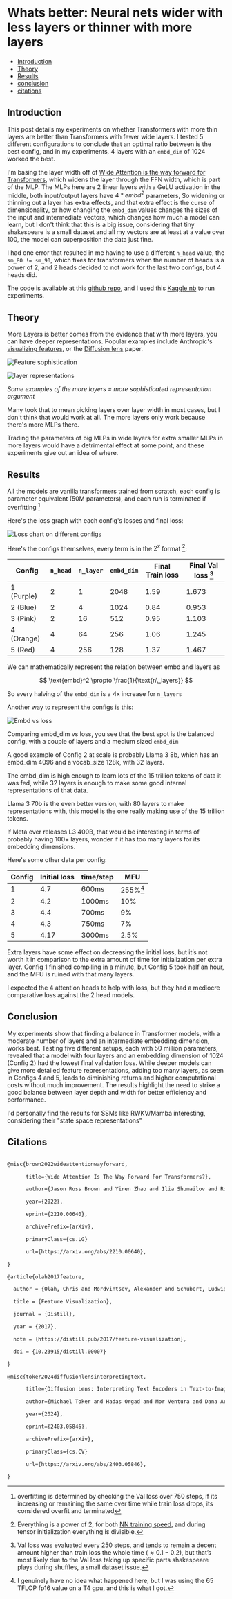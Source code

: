 # Whats better: Neural nets wider with less layers or thinner with more layers

- [Introduction](#introduction)
- [Theory](#theory)
- [Results](#results)
- [conclusion](#conclusion)
- [citations](#citations)

## Introduction

This post details my experiments on whether Transformers with more thin layers are better than Transformers with fewer wide layers. I tested 5 different configurations to conclude that an optimal ratio between is the best config, and in my experiments, 4 layers with an `embd_dim` of 1024 worked the best.

I'm basing the layer width off of [Wide Attention is the way forward for Transformers](https://arxiv.org/abs/2210.00640), which widens the layer through the FFN width, which is part of the MLP. The MLPs here are 2 linear layers with a GeLU activation in the middle, both input/output layers have $4*embd^2$ parameters, So widening or thinning out a layer has extra effects, and that extra effect is the curse of dimensionality, or how changing the `embd_dim` values changes the sizes of the input and intermediate vectors, which changes how much a model can learn, but I don't think that this is a big issue, considering that tiny shakespeare is a small dataset and all my vectors are at least at a value over 100, the model can superposition the data just fine.

I had one error that resulted in me having to use a different `n_head` value, the `sm_80 != sm_90`, which fixes for transformers when the number of heads is a power of 2, and 2 heads decided to not work for the last two configs, but 4 heads did.

The code is available at this [github repo](https://github.com/VatsaDev/layersVdimension), and I used this [Kaggle nb](https://www.kaggle.com/code/vatsadev/layersexperiment) to run experiments.

## Theory

More Layers is better comes from the evidence that with more layers, you can have deeper representations. Popular examples include Anthropic's [visualizing features](https://distill.pub/2017/feature-visualization/), or the [Diffusion lens](https://arxiv.org/abs/2403.05846) paper.

![Feature sophistication](images/features.png)

![layer representations](images/layersDetail.png)

_Some examples of the more layers = more sophisticated representation argument_

Many took that to mean picking layers over layer width in most cases, but I don't think that would work at all. The more layers only work because there's more MLPs there.

Trading the parameters of big MLPs in wide layers for extra smaller MLPs in more layers would have a detrimental effect at some point, and these experiments give out an idea of where.

## Results

All the models are vanilla transformers trained from scratch, each config is parameter equivalent (50M parameters), and each run is terminated if overfitting [^1]

Here's the loss graph with each config's losses and final loss:

![Loss chart on different configs](images/layersGraph.png)

Here's the configs themselves, every term is in the $2^x$ format [^2]:

| Config     | `n_head` | `n_layer` | `embd_dim` | Final Train loss | Final Val loss [^3] |
| ---------- | -------- | --------- | ---------- | ---------------- | ------------------- |
| 1 (Purple) | 2        | 1         | 2048       | 1.59             | 1.673               |
| 2 (Blue)   | 2        | 4         | 1024       | 0.84             | 0.953               |
| 3 (Pink)   | 2        | 16        | 512        | 0.95             | 1.103               |
| 4 (Orange) | 4        | 64        | 256        | 1.06             | 1.245               |
| 5 (Red)    | 4        | 256       | 128        | 1.37             | 1.467               |

We can mathematically represent the relation between embd and layers as

```math

\text{embd}^2 \propto \frac{1}{\text{n\_layers}}

```

So every halving of the `embd_dim` is a 4x increase for `n_layers`

Another way to represent the configs is this:

![Embd vs loss](images/optimumGraph.png)

Comparing embd_dim vs loss, you see that the best spot is the balanced config, with a couple of layers and a medium sized `embd_dim`

A good example of Config 2 at scale is probably Llama 3 8b, which has an embd_dim 4096 and a vocab_size 128k, with 32 layers.

The embd_dim is high enough to learn lots of the 15 trillion tokens of data it was fed, while 32 layers is enough to make some good internal representations of that data.

Llama 3 70b is the even better version, with 80 layers to make representations with, this model is the one really making use of the 15 trillion tokens. 

If Meta ever releases L3 400B, that would be interesting in terms of probably having 100+ layers, wonder if it has too many layers for its embedding dimensions.

Here's some other data per config:

| Config | Initial loss | time/step | MFU      |
| ------ | ------------ | --------- | -------- |
| 1      | 4.7          | 600ms     | 255%[^4] |
| 2      | 4.2          | 1000ms    | 10%      |
| 3      | 4.4          | 700ms     | 9%       |
| 4      | 4.3          | 750ms     | 7%       |
| 5      | 4.17         | 3000ms    | 2.5%     |

Extra layers have some effect on decreasing the initial loss, but it’s not worth it in comparison to the extra amount of time for initialization per extra layer. Config 1 finished compiling in a minute, but Config 5 took half an hour, and the MFU is ruined with that many layers.

I expected the 4 attention heads to help with loss, but they had a mediocre comparative loss against the 2 head models.

## Conclusion

My experiments show that finding a balance in Transformer models, with a moderate number of layers and an intermediate embedding dimension, works best. Testing five different setups, each with 50 million parameters, revealed that a model with four layers and an embedding dimension of 1024 (Config 2) had the lowest final validation loss. While deeper models can give more detailed feature representations, adding too many layers, as seen in Configs 4 and 5, leads to diminishing returns and higher computational costs without much improvement. The results highlight the need to strike a good balance between layer depth and width for better efficiency and performance.

I'd personally find the results for SSMs like RWKV/Mamba interesting, considering their "state space representations" 

## Citations

```tex

@misc{brown2022wideattentionwayforward,

      title={Wide Attention Is The Way Forward For Transformers?},

      author={Jason Ross Brown and Yiren Zhao and Ilia Shumailov and Robert D Mullins},

      year={2022},

      eprint={2210.00640},

      archivePrefix={arXiv},

      primaryClass={cs.LG}

      url={https://arxiv.org/abs/2210.00640},

}

@article{olah2017feature,

  author = {Olah, Chris and Mordvintsev, Alexander and Schubert, Ludwig},

  title = {Feature Visualization},

  journal = {Distill},

  year = {2017},

  note = {https://distill.pub/2017/feature-visualization},

  doi = {10.23915/distill.00007}

}

@misc{toker2024diffusionlensinterpretingtext,

      title={Diffusion Lens: Interpreting Text Encoders in Text-to-Image Pipelines},

      author={Michael Toker and Hadas Orgad and Mor Ventura and Dana Arad and Yonatan Belinkov},

      year={2024},

      eprint={2403.05846},

      archivePrefix={arXiv},

      primaryClass={cs.CV}

      url={https://arxiv.org/abs/2403.05846},

}

```

[^1]: overfitting is determined by checking the Val loss over 750 steps, if its increasing or remaining the same over time while train loss drops, its considered overfit and terminated

[^2]: Everything is a power of 2, for both [NN training speed](https://x.com/karpathy/status/1621578354024677377), and during tensor initialization everything is divisible.

[^3]: Val loss was evaluated every 250 steps, and tends to remain a decent amount higher than train loss the whole time ($\approx 0.1-0.2$), but that’s most likely due to the Val loss taking up specific parts shakespeare plays during shuffles, a small dataset issue.

[^4]: I genuinely have no idea what happened here, but I was using the 65 TFLOP fp16 value on a T4 gpu, and this is what I got.

